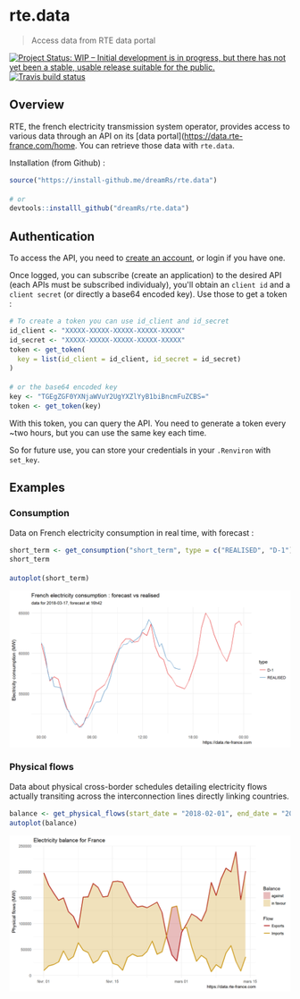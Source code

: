 
rte.data
========

> Access data from RTE data portal

[![Project Status: WIP – Initial development is in progress, but there has not yet been a stable, usable release suitable for the public.](http://www.repostatus.org/badges/latest/wip.svg)](http://www.repostatus.org/#wip) [![Travis build status](https://travis-ci.org/dreamRs/rte.data.svg?branch=master)](https://travis-ci.org/dreamRs/rte.data)

Overview
--------

RTE, the french electricity transmission system operator, provides access to various data through an API on its \[data portal\](<https://data.rte-france.com/home>. You can retrieve those data with `rte.data`.

Installation (from Github) :

``` r
source("https://install-github.me/dreamRs/rte.data")

# or
devtools::installl_github("dreamRs/rte.data")
```

Authentication
--------------

To access the API, you need to [create an account](https://data.rte-france.com/create_account), or login if you have one.

Once logged, you can subscribe (create an application) to the desired API (each APIs must be subscribed individualy), you'll obtain an `client id` and a `client secret` (or directly a base64 encoded key). Use those to get a token :

``` r
# To create a token you can use id_client and id_secret
id_client <- "XXXXX-XXXXX-XXXXX-XXXXX-XXXXX"
id_secret <- "XXXXX-XXXXX-XXXXX-XXXXX-XXXXX"
token <- get_token(
  key = list(id_client = id_client, id_secret = id_secret)
)

# or the base64 encoded key
key <- "TGEgZGF0YXNjaWVuY2UgYXZlYyB1biBncmFuZCBS="
token <- get_token(key)
```

With this token, you can query the API. You need to generate a token every ~two hours, but you can use the same key each time.

So for future use, you can store your credentials in your `.Renviron` with `set_key`.

Examples
--------

### Consumption

Data on French electricity consumption in real time, with forecast :

``` r
short_term <- get_consumption("short_term", type = c("REALISED", "D-1"))
short_term

autoplot(short_term)
```

<img src="images/consumption-1.png" width="864" />

### Physical flows

Data about physical cross-border schedules detailing electricity flows actually transiting across the interconnection lines directly linking countries.

``` r
balance <- get_physical_flows(start_date = "2018-02-01", end_date = "2018-03-15")
autoplot(balance)
```

<img src="images/balance-1.png" width="864" />
